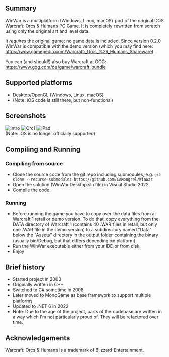 ## Summary

WinWar is a multiplatform (Windows, Linux, macOS) port of the original DOS Warcraft: Orcs & Humans PC Game. It is completely rewritten from scratch using only the original art and level data.

It *requires* the original game; no game data is included. Since version 0.2.0 WinWar is compatible with the demo version (which you may find here: https://wow.gamepedia.com/Warcraft:_Orcs_%26_Humans_Shareware).  

You can (and should!) also buy Warcraft at GOG: https://www.gog.com/de/game/warcraft_bundle

## Supported platforms
- Desktop/OpenGL (Windows, Linux, macOS)
- (Note: iOS code is still there, but non-functional)

## Screenshots
![Intro](/../screenshots/Screenshots/Intro.png?raw=true "Intro")
![Orc1](/../screenshots/Screenshots/Orc1.png?raw=true "Orc1")
![iPad](/../screenshots/Screenshots/iPad.jpg?raw=true "iPad")  
(Note: iOS is no longer officially supported)

## Compiling and Running
### Compiling from source
- Clone the source code from the git repo including submodules, e.g. `git clone --recurse-submodules https://github.com/CAMongrel/WinWar`
- Open the solution (WinWar.Desktop.sln file) in Visual Studio 2022.
- Compile the code.

### Running
- Before running the game you have to copy over the data files from a Warcraft 1 retail or demo version. To do that, copy everything from the DATA directory of Warcraft 1 (contains 40 .WAR files in retail, but only one .WAR file in the demo version) to a subdirectory named "Data" below the "Assets" directory in the output folder containing the binary (usually bin/Debug, but that differs depending on platform).
- Run the WinWar executable either from your IDE or from disk.
- Enjoy

## Brief history
- Started project in 2003
- Originally written in C++
- Switched to C# sometime in 2008
- Later moved to MonoGame as base framework to support multiple platforms
- Updated to .NET 6 in 2022
- Note: Due to the age of the project, parts of the codebase are written in a way which I'm not particularly proud of. They will be refactored over time.

## Acknowledgements
Warcraft: Orcs & Humans is a trademark of Blizzard Entertainment.